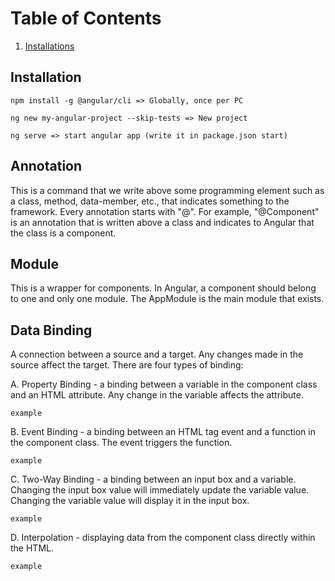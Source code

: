 # Table of Contents

  1. [Installations](#installations)
  
## Installation

```
npm install -g @angular/cli => Globally, once per PC 

ng new my-angular-project --skip-tests => New project

ng serve => start angular app (write it in package.json start)

```

## Annotation

This is a command that we write above some programming element such as a class, method, data-member, etc., that indicates something to the framework.
Every annotation starts with "@".
For example, "@Component" is an annotation that is written above a class and indicates to Angular that the class is a component.

## Module

This is a wrapper for components.
In Angular, a component should belong to one and only one module.
The AppModule is the main module that exists.

## Data Binding

A connection between a source and a target. Any changes made in the source affect the target.
There are four types of binding:

A. Property Binding - a binding between a variable in the component class and an HTML attribute. Any change in the variable affects the attribute.
```
example
```
B. Event Binding - a binding between an HTML tag event and a function in the component class. The event triggers the function.
```
example
```
C. Two-Way Binding - a binding between an input box and a variable. Changing the input box value will immediately update the variable value. Changing the variable value will display it in the input box.
```
example
```
D. Interpolation - displaying data from the component class directly within the HTML.
```
example
```